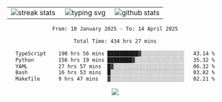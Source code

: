 <div align="center">
  <table style="border: none;" border="0" cellspacing="0" cellpadding="0">
    <tr>
      <td align="center" width="33%">
        <img src="https://github-readme-streak-stats.herokuapp.com/?user=kurtismassey&theme=tokyonight&hide_border=true" alt="streak stats" />
      </td>
      <td align="center" width="33%">
        <img src="https://readme-typing-svg.herokuapp.com/?font=Fira+Code&weight=600&size=15&duration=4000&pause=1000&color=00FF00&center=true&vCenter=true&random=false&width=150&lines=Hey%2C+I%27m+Kurtis!" alt="typing svg" />
      </td>
      <td align="center" width="33%">
        <img src="https://github-readme-stats.vercel.app/api?username=kurtismassey&show_icons=true&theme=tokyonight&hide_title=true" alt="github stats" />
      </td>
    </tr>
  </table>
</div>
<div align="center">

<!--START_SECTION:waka-->

```txt
From: 10 January 2025 - To: 14 April 2025

Total Time: 434 hrs 27 mins

TypeScript    190 hrs 56 mins ██████████▓░░░░░░░░░░░░░░   43.14 %
Python        156 hrs 19 mins ████████▓░░░░░░░░░░░░░░░░   35.32 %
YAML          27 hrs 57 mins  █▓░░░░░░░░░░░░░░░░░░░░░░░   06.32 %
Bash          16 hrs 53 mins  █░░░░░░░░░░░░░░░░░░░░░░░░   03.82 %
Makefile      9 hrs 47 mins   ▓░░░░░░░░░░░░░░░░░░░░░░░░   02.21 %
```

<!--END_SECTION:waka-->

  <img src="https://github-readme-activity-graph.vercel.app/graph?username=kurtismassey&theme=tokyo-night&hide_border=true&custom_title=Contribution%20Graph" />

</div>